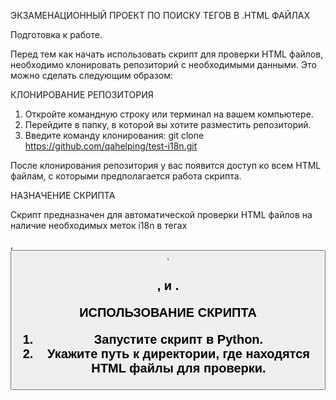 ЭКЗАМЕНАЦИОННЫЙ ПРОЕКТ ПО ПОИСКУ ТЕГОВ В .HTML ФАЙЛАХ

Подготовка к работе.

Перед тем как начать использовать скрипт для проверки HTML файлов, 
необходимо клонировать репозиторий с необходимыми данными. Это можно сделать следующим образом:

КЛОНИРОВАНИЕ РЕПОЗИТОРИЯ
1. Откройте командную строку или терминал на вашем компьютере.
2. Перейдите в папку, в которой вы хотите разместить репозиторий.
3. Введите команду клонирования: git clone https://github.com/qahelping/test-i18n.git

После клонирования репозитория у вас появится доступ ко всем HTML файлам, с которыми предполагается работа скрипта.

НАЗНАЧЕНИЕ СКРИПТА

Скрипт предназначен для автоматической проверки HTML файлов на наличие необходимых 
меток i18n в тегах <p>, <button>, <h2>, и <h>.

ИСПОЛЬЗОВАНИЕ СКРИПТА

1. Запустите скрипт в Python.
2. Укажите путь к директории, где находятся HTML файлы для проверки.
